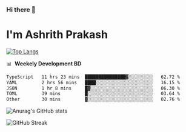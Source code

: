 ### Hi there 👋
# I'm Ashrith Prakash

[![Top Langs](https://github-readme-stats.vercel.app/api/top-langs/?username=xxcheckmatexx&count_private=true&include_all_commits=true&show_icons=true&line_height=20&title_color=FFFFFF&icon_color=FFFFFF&text_color=FFFFFF&bg_color=0D1117&langs_count=8)](https://github.com/anuraghazra/github-readme-stats)

📊 &nbsp;**Weekely Development BD**

<!--START_SECTION:waka-->

```txt
TypeScript   11 hrs 23 mins  ███████████████▓░░░░░░░░░   62.72 %
YAML         2 hrs 56 mins   ████░░░░░░░░░░░░░░░░░░░░░   16.15 %
JSON         1 hr 8 mins     █▓░░░░░░░░░░░░░░░░░░░░░░░   06.30 %
TOML         39 mins         █░░░░░░░░░░░░░░░░░░░░░░░░   03.64 %
Other        30 mins         ▓░░░░░░░░░░░░░░░░░░░░░░░░   02.76 %
```

<!--END_SECTION:waka-->

![Anurag's GitHub stats](https://github-readme-stats.vercel.app/api?username=xxcheckmatexx&count_private=true&show_icons=true&theme=merko)  

![GitHub Streak](http://github-readme-streak-stats.herokuapp.com?user=xxcheckmatexx&theme=merko&hide_border=true&date_format=M%20j%5B%2C%20Y%5D&fire=DD0E0B)
<br/>
